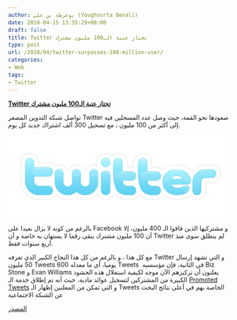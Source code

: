 ```yaml
---
author: يوغرطة بن علي (Youghourta Benali)
date: 2010-04-15 13:35:29+00:00
draft: false
title: Twitter تجتاز عتبة الـ100 مليون مشترك
type: post
url: /2010/04/twitter-surpasses-100-million-user/
categories:
- Web
tags:
- Twitter
---
```


[**Twitter تجتاز عتبة الـ100 مليون مشترك**](https://www.it-scoop.com/2010/04/twitter-surpasses-100-million-user/)


تواصل شبكة التدوين المصغر Twitter صعودها نحو القمة، حيث وصل عدد المسجلين فيه إلى أكثر من 100 مليون ، مع تسجيل 300 ألف اشتراك جديد كل يوم.

[![](twitter_logo.jpg)
](https://www.it-scoop.com/2010/04/twitter-surpasses-100-million-user/)

بالرغم من كونه لا يزال بعيدا على Facebook و مشتركيها الذين فاقوا الـ 400 مليون، إلا أن 100 مليون مشترك يبقى رقما لا يستهان به خاصة و أن Twitter لم ينطلق سوى منذ أربع سنوات فقط.

مع كل هذا ، و بالرغم من كل هذا النجاح الكبير الذي تعرفه Twitter و التي تشهد إرسال 50 مليون Tweets يوميا، أي ما معدله 600 Tweets  في الثانية، فإن مؤسسيه Biz Stone و Evan Williams يعلنون أن تركيزهم الآن موجه لكيفية استغلال هذه الحشود الكبيرة من المشتركين لتسجيل عوائد مادية، حيث أنه تم إطلاق خدمة الـ [Promoted Tweets](https://www.it-scoop.com/2010/04/twitter-launches-promoted-tweets/) و التي تمكن من المعلنين إظهار الـ Tweets الخاصة بهم في أعلى نتائج البحث عن الشبكة الاجتماعية

[المصدر](http://www.reuters.com/article/idUSTRE63D46P20100414)

